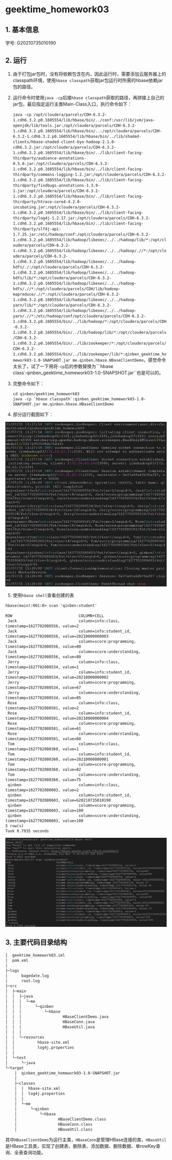 # geektime_homework03
## 1. 基本信息

学号: G20210735010190

## 2. 运行

1. 由于打包jar包时，没有将依赖包含在内，因此运行时，需要添加云服务器上的classpath环境，使用`hbase classpath`获取jar包运行时所需的hbase依赖jar包的路径。

2. 运行命令时使用`java -cp`后接`hbase classpath`获取的路径，再拼接上自己的jar包，最后指定运行主类Main-Class入口，执行命令如下：

   `java -cp /opt/cloudera/parcels/CDH-6.3.2-1.cdh6.3.2.p0.1605554/lib/hbase/bin/../conf:/usr/lib/jvm/java-openjdk/lib/tools.jar:/opt/cloudera/parcels/CDH-6.3.2-1.cdh6.3.2.p0.1605554/lib/hbase/bin/..:/opt/cloudera/parcels/CDH-6.3.2-1.cdh6.3.2.p0.1605554/lib/hbase/bin/../lib/shaded-clients/hbase-shaded-client-byo-hadoop-2.1.0-cdh6.3.2.jar:/opt/cloudera/parcels/CDH-6.3.2-1.cdh6.3.2.p0.1605554/lib/hbase/bin/../lib/client-facing-thirdparty/audience-annotations-0.5.0.jar:/opt/cloudera/parcels/CDH-6.3.2-1.cdh6.3.2.p0.1605554/lib/hbase/bin/../lib/client-facing-thirdparty/commons-logging-1.2.jar:/opt/cloudera/parcels/CDH-6.3.2-1.cdh6.3.2.p0.1605554/lib/hbase/bin/../lib/client-facing-thirdparty/findbugs-annotations-1.3.9-1.jar:/opt/cloudera/parcels/CDH-6.3.2-1.cdh6.3.2.p0.1605554/lib/hbase/bin/../lib/client-facing-thirdparty/htrace-core4-4.2.0-incubating.jar:/opt/cloudera/parcels/CDH-6.3.2-1.cdh6.3.2.p0.1605554/lib/hbase/bin/../lib/client-facing-thirdparty/log4j-1.2.17.jar:/opt/cloudera/parcels/CDH-6.3.2-1.cdh6.3.2.p0.1605554/lib/hbase/bin/../lib/client-facing-thirdparty/slf4j-api-1.7.25.jar:/etc/hadoop/conf:/opt/cloudera/parcels/CDH-6.3.2-1.cdh6.3.2.p0.1605554/lib/hadoop/libexec/../../hadoop/lib/*:/opt/cloudera/parcels/CDH-6.3.2-1.cdh6.3.2.p0.1605554/lib/hadoop/libexec/../../hadoop/.//*:/opt/cloudera/parcels/CDH-6.3.2-1.cdh6.3.2.p0.1605554/lib/hadoop/libexec/../../hadoop-hdfs/./:/opt/cloudera/parcels/CDH-6.3.2-1.cdh6.3.2.p0.1605554/lib/hadoop/libexec/../../hadoop-hdfs/lib/*:/opt/cloudera/parcels/CDH-6.3.2-1.cdh6.3.2.p0.1605554/lib/hadoop/libexec/../../hadoop-hdfs/.//*:/opt/cloudera/parcels/CDH/lib/hadoop-mapreduce/.//*:/opt/cloudera/parcels/CDH-6.3.2-1.cdh6.3.2.p0.1605554/lib/hadoop/libexec/../../hadoop-yarn/lib/*:/opt/cloudera/parcels/CDH-6.3.2-1.cdh6.3.2.p0.1605554/lib/hadoop/libexec/../../hadoop-yarn/.//*:/etc/hadoop/conf/opt/cloudera/parcels/CDH-6.3.2-1.cdh6.3.2.p0.1605554/bin/../lib/hadoop/*:/opt/cloudera/parcels/CDH-6.3.2-1.cdh6.3.2.p0.1605554/bin/../lib/hadoop/lib/*:/opt/cloudera/parcels/CDH-6.3.2-1.cdh6.3.2.p0.1605554/bin/../lib/zookeeper/*:/opt/cloudera/parcels/CDH-6.3.2-1.cdh6.3.2.p0.1605554/bin/../lib/zookeeper/lib/*:qinben_geektime_homework03-1.0-SNAPSHOT.jar me.qinben.hbase.HBaseClientDemo`，感觉命令太长了，试了一下用将`-cp`后的参数替换为```hbase class`:qinben_geektime_homework03-1.0-SNAPSHOT.jar``也是可以的。
   
3. 完整命令如下：

   ```shell
   cd qinben/geektime_homework03
   java -cp `hbase classpath`:qinben_geektime_homework03-1.0-SNAPSHOT.jar me.qinben.hbase.HBaseClientDemo
   
   ```

4. 部分运行截图如下：

![](img_readme/homework03.png)

5. 使用`hbase shell`查看创建的表

```shell
hbase(main):001:0> scan 'qinben:student'

ROW                             COLUMN+CELL
 Jack                           column=info:class, timestamp=1627702080556, value=2
 Jack                           column=info:student_id, timestamp=1627702080556, value=20210000000003
 Jack                           column=score:programming, timestamp=1627702080556, value=80
 Jack                           column=score:understanding, timestamp=1627702080556, value=80
 Jerry                          column=info:class, timestamp=1627702080534, value=1
 Jerry                          column=info:student_id, timestamp=1627702080534, value=20210000000002
 Jerry                          column=score:programming, timestamp=1627702080534, value=67
 Jerry                          column=score:understanding, timestamp=1627702080534, value=85
 Rose                           column=info:class, timestamp=1627702080581, value=2
 Rose                           column=info:student_id, timestamp=1627702080581, value=20210000000004
 Rose                           column=score:programming, timestamp=1627702080581, value=61
 Rose                           column=score:understanding, timestamp=1627702080581, value=60
 Tom                            column=info:class, timestamp=1627702080360, value=1
 Tom                            column=info:student_id, timestamp=1627702080360, value=20210000000001
 Tom                            column=score:programming, timestamp=1627702080360, value=82
 Tom                            column=score:understanding, timestamp=1627702080360, value=75
 qinben                         column=info:class, timestamp=1627702080603, value=2
 qinben                         column=info:student_id, timestamp=1627702080603, value=G20210735010190
 qinben                         column=score:programming, timestamp=1627702080603, value=100
 qinben                         column=score:understanding, timestamp=1627702080603, value=100
5 row(s)
Took 0.7935 seconds

```

![](img_readme/homework03_2.png)

## 3. 主要代码目录结构
```
│  geektime_homework03.iml
│  pom.xml
|
├─logs
│      bagedate.log
│      root.log
├─src
│  ├─main
│  │  ├─java
│  │  │  └─me
│  │  │      └─qinben
│  │  │          └─hbase
│  │  │                  HBaseClientDemo.java
│  │  │                  HBaseConn.java
│  │  │                  HBaseUtil.java
│  │  │
│  │  └─resources
│  │          hbase-site.xml
│  │          log4j.properties
│  │
│  └─test
│      └─java
└─target
    │  qinben_geektime_homework03-1.0-SNAPSHOT.jar
    │
    ├─classes
    │  │  hbase-site.xml
    │  │  log4j.properties
    │  │
    │  └─me
    │      └─qinben
    │          └─hbase
    │                  HBaseClientDemo.class
    │                  HBaseConn.class
    │                  HBaseUtil.class
```

其中`HBaseClientDemo`为运行主类，`HBaseConn`是管理HBase连接的类，`HBaseUtil`是HBase工具类，实现了创建表、删除表、添加数据、删除数据、单rowKey查询、全表查询功能。
